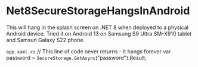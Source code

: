 # Net8SecureStorageHangsInAndroid
This will hang in the splash screen on .NET 8 when deployed to a physical Android device. Tried it on Android 13 on Samsung S9 Ultra SM-X910 tablet and Samsun Galaxy S22 phone.

`app.xaml.cs`
    // This line of code never returns - it hangs forever
    var password = `SecureStorage.GetAsync`("password").Result;

